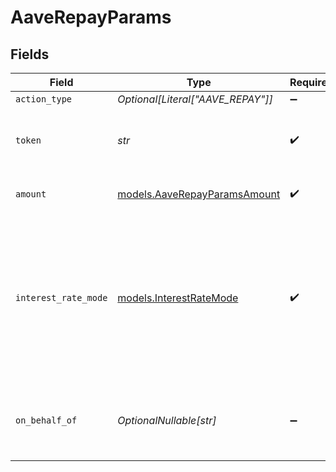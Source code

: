# AaveRepayParams


## Fields

| Field                                                                                                    | Type                                                                                                     | Required                                                                                                 | Description                                                                                              | Example                                                                                                  |
| -------------------------------------------------------------------------------------------------------- | -------------------------------------------------------------------------------------------------------- | -------------------------------------------------------------------------------------------------------- | -------------------------------------------------------------------------------------------------------- | -------------------------------------------------------------------------------------------------------- |
| `action_type`                                                                                            | *Optional[Literal["AAVE_REPAY"]]*                                                                        | :heavy_minus_sign:                                                                                       | N/A                                                                                                      |                                                                                                          |
| `token`                                                                                                  | *str*                                                                                                    | :heavy_check_mark:                                                                                       | The symbol of the underlying asset to repay..                                                            | WETH                                                                                                     |
| `amount`                                                                                                 | [models.AaveRepayParamsAmount](../models/aaverepayparamsamount.md)                                       | :heavy_check_mark:                                                                                       | The amount of the asset to repay                                                                         | 150.5                                                                                                    |
| `interest_rate_mode`                                                                                     | [models.InterestRateMode](../models/interestratemode.md)                                                 | :heavy_check_mark:                                                                                       | On AAVE there are 2 different interest modes.<br/><br/>A stable (but typically higher rate), or a variable rate. |                                                                                                          |
| `on_behalf_of`                                                                                           | *OptionalNullable[str]*                                                                                  | :heavy_minus_sign:                                                                                       | The address on behalf of whom the supply is made                                                         |                                                                                                          |